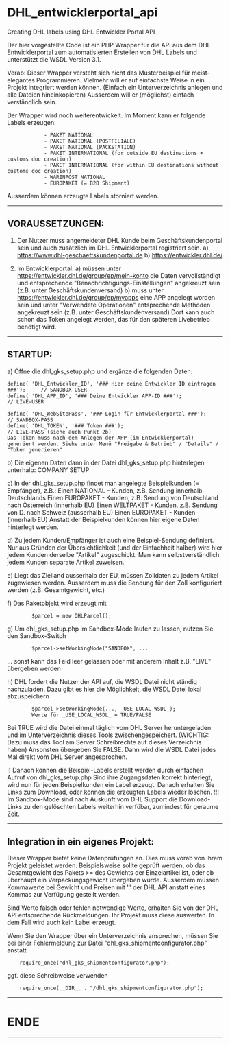 # DHL_entwicklerportal_api
Creating DHL labels using DHL Entwickler Portal API

Der hier vorgestellte Code ist ein PHP Wrapper für die API aus dem DHL Entwicklerportal zum automatisierten Erstellen von DHL Labels und unterstützt die WSDL Version 3.1.

Vorab: Dieser Wrapper versteht sich nicht das Musterbeispiel für meist-elegantes Programmieren.
       Vielmehr will er auf einfachste Weise in ein Projekt integriert werden können. (Einfach ein Unterverzeichnis anlegen und alle Dateien hineinkopieren)
	   Ausserdem will er (möglichst) einfach verständlich sein.



Der Wrapper wird noch weiterentwickelt. Im Moment kann er folgende Labels erzeugen:

				- PAKET NATIONAL
				- PAKET NATIONAL (POSTFILIALE)
				- PAKET NATIONAL (PACKSTATION)
				- PAKET INTERNATIONAL (for outside EU destinations + customs doc creation)
				- PAKET INTERNATIONAL (for within EU destinations without customs doc creation)
				- WARENPOST NATIONAL
				- EUROPAKET (= B2B Shipment)

Ausserdem können erzeugte Labels storniert werden.

-------------------------------------------------------------------
VORAUSSETZUNGEN:
-------------------------------------------------------------------

1. Der Nutzer muss angemeldeter DHL Kunde beim Geschäftskundenportal sein und auch zusätzlich im DHL Entwicklerportal registriert sein.
a) https://www.dhl-geschaeftskundenportal.de
b) https://entwickler.dhl.de/

2. Im Entwicklerportal:
a) müssen unter https://entwickler.dhl.de/group/ep/mein-konto die Daten vervollständigt und entsprechende "Benachrichtigungs-Einstellungen" angekreuzt sein (z.B. unter Geschäftskundenversand)
b) muss unter https://entwickler.dhl.de/group/ep/myapps eine APP angelegt worden sein und unter "Verwendete Operationen" entsprechende Methoden angekreuzt sein (z.B. unter Geschäftskundenversand)
   Dort kann auch schon das Token angelegt werden, das für den späteren Livebetrieb benötigt wird.

-------------------------------------------------------------------
STARTUP:
-------------------------------------------------------------------

a) Öffne die dhl_gks_setup.php und ergänze die folgenden Daten:

	define( 'DHL_Entwickler_ID', '### Hier deine Entwickler ID eintragen ###');		// SANDBOX-USER
	define( 'DHL_APP_ID', '### Deine Entwickler APP-ID ###');						// LIVE-USER

	define( 'DHL_WebSitePass', '### Login für Entwicklerportal ###');			// SANDBOX-PASS
	define( 'DHL_TOKEN', '### Token ###');										// LIVE-PASS (siehe auch Punkt 2b)
	Das Token muss nach dem Anlegen der APP (im Entwicklerportal) generiert werden. Siehe unter Menü "Freigabe & Betrieb" / "Details" / "Token generieren"

b) Die eigenen Daten dann in der Datei dhl_gks_setup.php hinterlegen unterhalb: COMPANY SETUP

c) In der dhl_gks_setup.php findet man angelegte Beispielkunden (= Empfänger), z.B.:
	Einen NATIONAL - Kunden, z.B. Sendung innerhalb Deutschlands
	Einen EUROPAKET - Kunden, z.B. Sendung von Deutschland nach Österreich (innerhalb EU)
	Einen WELTPAKET - Kunden, z.B. Sendung von D. nach Schweiz (ausserhalb EU)
	Einen EUROPAKET - Kunden (innerhalb EU)
	Anstatt der Beispielkunden können hier eigene Daten hinterlegt werden.
	
d) Zu jedem Kunden/Empfänger ist auch eine Beispiel-Sendung definiert.
   Nur aus Gründen der Übersichtlichkeit (und der Einfachheit halber) wird hier jedem Kunden derselbe "Artikel" zugeschickt.
   Man kann selbstverständlich jedem Kunden separate Artikel zuweisen.
   
e) Liegt das Zielland ausserhalb der EU, müssen Zolldaten zu jedem Artikel zugewiesen werden.
   Ausserdem muss die Sendung für den Zoll konfiguriert werden (z.B. Gesamtgewicht, etc.)
 
f) Das Paketobjekt wird erzeugt mit 

			$parcel = new DHLParcel();
	  
g) Um dhl_gks_setup.php im Sandbox-Mode laufen zu lassen, nutzen Sie den Sandbox-Switch

			$parcel->setWorkingMode("SANDBOX", ...
        
   ... sonst kann das Feld leer gelassen oder mit anderem Inhalt z.B. "LIVE" übergeben werden
		
h) DHL fordert die Nutzer der API auf, die WSDL Datei nicht ständig nachzuladen.
   Dazu gibt es hier die Möglichkeit, die WSDL Datei lokal abzuspeichern
   
			$parcel->setWorkingMode(..., _USE_LOCAL_WSDL_); 
			Werte für _USE_LOCAL_WSDL_ = TRUE/FALSE
        
   Bei TRUE wird die Datei einmal täglich vom DHL Server heruntergeladen und im Unterverzeichnis dieses Tools zwischengespeichert.
   (WICHTIG: Dazu muss das Tool am Server Schreibrechte auf dieses Verzeichnis haben)
   Ansonsten übergeben Sie FALSE. Dann wird die WSDL Datei jedes Mal direkt vom DHL Server angesprochen.

i) Danach können die Beispiel-Labels erstellt werden durch einfachen Aufruf von dhl_gks_setup.php
   Sind ihre Zugangsdaten korrekt hinterlegt, wird nun für jeden Beispielkunden ein Label erzeugt.
   Danach erhalten Sie Links zum Download, oder können die erzeugten Labels wieder löschen.
   !!! Im Sandbox-Mode sind nach Auskunft vom DHL Support die Download-Links zu den gelöschten Labels weiterhin verfübar, zumindest für geraume Zeit.
   
-------------------------------------------------------------------
Integration in ein eigenes Projekt:
-------------------------------------------------------------------

Dieser Wrapper bietet keine Datenprüfungen an. Dies muss vorab von ihrem Projekt geleistet werden.
Beispielsweise sollte geprüft werden, ob das Gesamtgewicht des Pakets >= des Gewichts der Einzelartikel ist, oder ob überhaupt ein Verpackungsgewicht übergeben wurde.
Ausserdem müssen Kommawerte bei Gewicht und Preisen mit '.' der DHL API anstatt eines Kommas zur Verfügung gestellt werden.

Sind Werte falsch oder fehlen notwendige Werte, erhalten Sie von der DHL API entsprechende Rückmeldungen.
Ihr Projekt muss diese auswerten.
In dem Fall wird auch kein Label erzeugt.


Wenn Sie den Wrapper über ein Unterverzeichnis ansprechen, müssen Sie bei einer Fehlermeldung zur Datei "dhl_gks_shipmentconfigurator.php" anstatt

        require_once("dhl_gks_shipmentconfigurator.php");
        
ggf. diese Schreibweise verwenden

        require_once(__DIR__ . "/dhl_gks_shipmentconfigurator.php");

-------------------------------------------------------------------
# ENDE
-------------------------------------------------------------------
  
